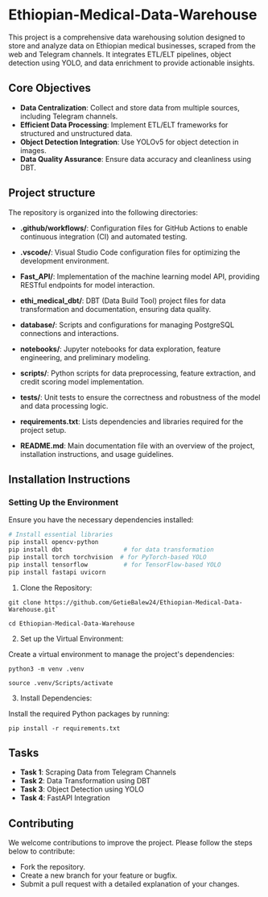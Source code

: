 # Ethiopian-Medical-Data-Warehouse
This project is a comprehensive data warehousing solution designed to store and analyze data on Ethiopian medical businesses, scraped from the web and Telegram channels. It integrates ETL/ELT pipelines, object detection using YOLO, and data enrichment to provide actionable insights.
## Core Objectives

- **Data Centralization**: Collect and store data from multiple sources, including Telegram channels.
- **Efficient Data Processing**: Implement ETL/ELT frameworks for structured and unstructured data.
- **Object Detection Integration**: Use YOLOv5 for object detection in images.
- **Data Quality Assurance**: Ensure data accuracy and cleanliness using DBT.
  
## Project structure

The repository is organized into the following directories:

- **.github/workflows/**: Configuration files for GitHub Actions to enable continuous integration (CI) and automated testing.

- **.vscode/**: Visual Studio Code configuration files for optimizing the development environment.

- **Fast_API/**: Implementation of the machine learning model API, providing RESTful endpoints for model interaction.

- **ethi_medical_dbt/**: DBT (Data Build Tool) project files for data transformation and documentation, ensuring data quality.

- **database/**: Scripts and configurations for managing PostgreSQL connections and interactions.

- **notebooks/**: Jupyter notebooks for data exploration, feature engineering, and preliminary modeling.

- **scripts/**: Python scripts for data preprocessing, feature extraction, and credit scoring model implementation.

- **tests/**: Unit tests to ensure the correctness and robustness of the model and data processing logic.

- **requirements.txt**: Lists dependencies and libraries required for the project setup.

- **README.md**: Main documentation file with an overview of the project, installation instructions, and usage guidelines.

## Installation Instructions

### Setting Up the Environment
Ensure you have the necessary dependencies installed:

```bash
# Install essential libraries
pip install opencv-python
pip install dbt                 # for data transformation
pip install torch torchvision  # for PyTorch-based YOLO
pip install tensorflow          # for TensorFlow-based YOLO
pip install fastapi uvicorn 
```
1. Clone the Repository:
>>>>
    git clone https://github.com/GetieBalew24/Ethiopian-Medical-Data-Warehouse.git`

    cd Ethiopian-Medical-Data-Warehouse
>>>>

2. Set up the Virtual Environment:

Create a virtual environment to manage the project's dependencies:

>>>
    python3 -m venv .venv

    source .venv/Scripts/activate  
>>>


3. Install Dependencies:

Install the required Python packages by running:
>>>
    pip install -r requirements.txt
>>>
## Tasks

- **Task 1**: Scraping Data from Telegram Channels
- **Task 2**: Data Transformation using DBT
- **Task 3**: Object Detection using YOLO
- **Task 4**: FastAPI Integration

## Contributing
 We welcome contributions to improve the project. Please follow the steps below to contribute:

- Fork the repository.
- Create a new branch for your feature or bugfix.
- Submit a pull request with a detailed explanation of your changes.
